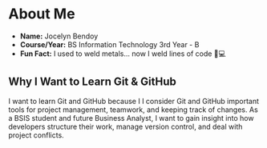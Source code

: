 
# About Me

* **Name:** Jocelyn Bendoy
* **Course/Year:** BS Information Technology 3rd Year - B  
* **Fun Fact:**  I used to weld metals... now I weld lines of code 🔧💻  


## Why I Want to Learn Git & GitHub
I want to learn Git and GitHub because I I consider Git and GitHub important tools for project management, teamwork, and keeping track of changes. As a BSIS student and future Business Analyst, I want to gain insight into how developers structure their work, manage version control, and deal with project conflicts.
